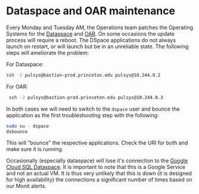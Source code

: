 # Dataspace and OAR maintenance
Every Monday and Tuesday AM, the Operations team patches the Operating Systems for the [Dataspace](https://dataspace.princeton.edu) and [OAR](https://oar.princeton.edu). On some occasions the update process will require a reboot. The DSpace applications do not always launch on restart, or will launch but be in an unreliable state. The following steps will ameliorate the problem:

For Dataspace:

  ```bash
  ssh -J pulsys@bastion-prod.princeton.edu pulsys@10.244.0.2
  ```
For OAR:

  ```bash
   ssh -J pulsys@bastion-prod.princeton.edu pulsys@10.244.0.3
   ```

In both cases we will need to switch to the `dspace` user and bounce the application as the first troubleshooting step with the following:

  ```bash
  sudo su - dspace
  dsbounce
  ```
This will "bounce" the respective applications. Check the URI for both and make sure it is running. 

Occasionally (especially dataspace) will lose it's connection to the [Google Cloud SQL Dataspace](https://console.cloud.google.com/sql/instances/pul-prod-db/overview?project=pul-gcdc). It is important to note that this is a Google Service and not an actual VM. It is thus very unlikely that this is down (it is designed for high availability) the connections a significant number of times based on our Monit alerts.

